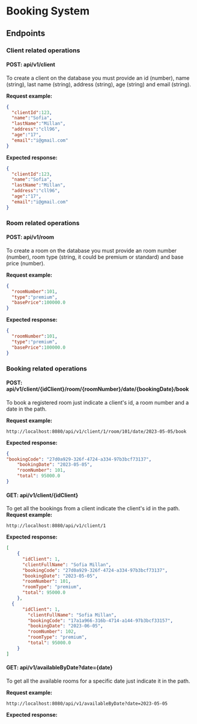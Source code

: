 # Booking System

## Endpoints

### Client related operations

#### POST: api/v1/client
To create a client on the database you must provide an id (number),  name (string), last name (string), address (string), age (string) and email (string).

**Request example:**
```json
{
  "clientId":123,
  "name":"Sofia",
  "lastName":"Millan",
  "address":"cll96",
  "age":"17",
  "email":"i@gmail.com"
}
```
**Expected response:**
```json
{
  "clientId":123,
  "name":"Sofia",
  "lastName":"Millan",
  "address":"cll96",
  "age":"17",
  "email":"i@gmail.com"
}
```

### Room related operations

#### POST: api/v1/room

To create a room on the database you must provide an room number (number),  room type (string, it could be premium or standard) and base price (number).

**Request example:**
```json
{
  "roomNumber":101,
  "type":"premium",
  "basePrice":100000.0
}
```
**Expected response:**
```json
{
  "roomNumber":101,
  "type":"premium",
  "basePrice":100000.0
}

```

### Booking related operations

#### POST: api/v1/client/{idClient}/room/{roomNumber}/date/{bookingDate}/book
To book a registered room just indicate a client's id, a room number and a date in the path.

**Request example:**
```
http://localhost:8080/api/v1/client/1/room/101/date/2023-05-05/book
```
**Expected response:**
```json
{
"bookingCode": "27d0a929-326f-4724-a334-97b3bcf73137",
	"bookingDate": "2023-05-05",
	"roomNumber": 101,
	"total": 95000.0
}
```

#### GET: api/v1/client/{idClient}
To get all the bookings from a client indicate the client's id in the path.
**Request example:**
```
http://localhost:8080/api/v1/client/1
```

**Expected response:**
```json
[
	{
	  "idClient": 1,
	  "clientFullName": "Sofia Millan",
	  "bookingCode": "27d0a929-326f-4724-a334-97b3bcf73137",
	  "bookingDate": "2023-05-05",
	  "roomNumber": 101,
	  "roomType": "premium",
	  "total": 95000.0
	},
  {
	  "idClient": 1,
		"clientFullName": "Sofia Millan",
		"bookingCode": "17a1a966-316b-4714-a144-97b3bcf33157",
		"bookingDate": "2023-06-05",
		"roomNumber": 102,
		"roomType": "premium",
		"total": 95000.0
	}
]
```
#### GET: api/v1/availableByDate?date={date}
To get all the available rooms for a specific date just indicate it in the path.

**Request example:**
```
http://localhost:8080/api/v1/availableByDate?date=2023-05-05
```
**Expected response:**
